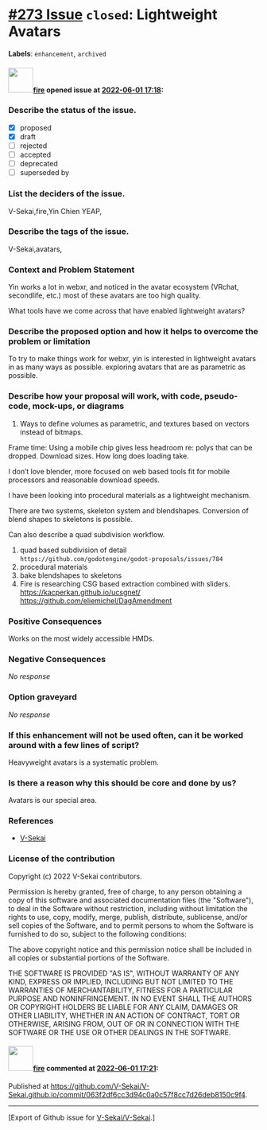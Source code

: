 # [\#273 Issue](https://github.com/V-Sekai/V-Sekai/issues/273) `closed`: Lightweight Avatars
**Labels**: `enhancement`, `archived`


#### <img src="https://avatars.githubusercontent.com/u/32321?u=c2e06a3d2b49a467aa907e54aa259516440267cc&v=4" width="50">[fire](https://github.com/fire) opened issue at [2022-06-01 17:18](https://github.com/V-Sekai/V-Sekai/issues/273):

### Describe the status of the issue.

- [X] proposed
- [x] draft
- [ ] rejected
- [ ] accepted
- [ ] deprecated
- [ ] superseded by

### List the deciders of the issue.

V-Sekai,fire,Yin Chien YEAP,

### Describe the tags of the issue.

V-Sekai,avatars,

### Context and Problem Statement

Yin works a lot in webxr, and noticed in the avatar ecosystem (VRchat, secondlife, etc.) most of these avatars are too high quality.

What tools have we come across that have enabled lightweight avatars?

### Describe the proposed option and how it helps to overcome the problem or limitation

To try to make things work for webxr, yin is interested in lightweight avatars in as many ways as possible.
exploring avatars that are as parametric as possible.

### Describe how your proposal will work, with code, pseudo-code, mock-ups, or diagrams

1. Ways to define volumes as parametric, and textures based on vectors instead of bitmaps.

Frame time: Using a mobile chip gives less headroom re: polys that can be dropped. Download sizes. How long does loading take.   

I don’t love blender, more focused on web based tools fit for mobile processors and reasonable download speeds.

I have been looking into procedural materials as a lightweight mechanism.

There are two systems, skeleton system and blendshapes. Conversion of blend shapes to skeletons is possible.

Can also describe a quad subdivision workflow.

1. quad based subdivision of detail `https://github.com/godotengine/godot-proposals/issues/784`
2. procedural materials 
3. bake blendshapes to skeletons
4. Fire is researching CSG based extraction combined with sliders. https://kacperkan.github.io/ucsgnet/ https://github.com/eliemichel/DagAmendment 

### Positive Consequences

Works on the most widely accessible HMDs.

### Negative Consequences

_No response_

### Option graveyard

_No response_

### If this enhancement will not be used often, can it be worked around with a few lines of script?

Heavyweight avatars is a systematic problem.

### Is there a reason why this should be core and done by us?

Avatars is our special area.

### References

- [V-Sekai](https://v-sekai.org/)


### License of the contribution

Copyright (c) 2022 V-Sekai contributors.

Permission is hereby granted, free of charge, to any person obtaining a copy of this software and associated documentation files (the "Software"), to deal in the Software without restriction, including without limitation the rights to use, copy, modify, merge, publish, distribute, sublicense, and/or sell copies of the Software, and to permit persons to whom the Software is furnished to do so, subject to the following conditions:

The above copyright notice and this permission notice shall be included in all copies or substantial portions of the Software.

THE SOFTWARE IS PROVIDED "AS IS", WITHOUT WARRANTY OF ANY KIND, EXPRESS OR IMPLIED, INCLUDING BUT NOT LIMITED TO THE WARRANTIES OF MERCHANTABILITY, FITNESS FOR A PARTICULAR PURPOSE AND NONINFRINGEMENT. IN NO EVENT SHALL THE AUTHORS OR COPYRIGHT HOLDERS BE LIABLE FOR ANY CLAIM, DAMAGES OR OTHER LIABILITY, WHETHER IN AN ACTION OF CONTRACT, TORT OR OTHERWISE, ARISING FROM, OUT OF OR IN CONNECTION WITH THE SOFTWARE OR THE USE OR OTHER DEALINGS IN THE SOFTWARE.


#### <img src="https://avatars.githubusercontent.com/u/32321?u=c2e06a3d2b49a467aa907e54aa259516440267cc&v=4" width="50">[fire](https://github.com/fire) commented at [2022-06-01 17:21](https://github.com/V-Sekai/V-Sekai/issues/273#issuecomment-1143906668):

Published at https://github.com/V-Sekai/V-Sekai.github.io/commit/063f2df6cc3d94c0a0c57f8cc7d26deb8150c9f4.


-------------------------------------------------------------------------------



[Export of Github issue for [V-Sekai/V-Sekai](https://github.com/V-Sekai/V-Sekai).]
